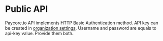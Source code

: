 # Public API

Paycore.io API implements HTTP Basic Authentication  method. API key can be created in [organization settings](organisation/security.md). Username and password are equals to api-key value. Provide them both. 
